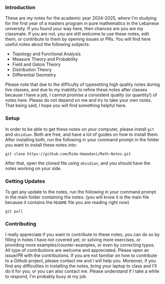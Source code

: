 ### Introduction
These are my notes for the academic year 2024-2025, where I'm studying for the first year of a masters program in pure mathematics in the Lebanese university.
If you found your way here, then chances are you are my classmate. If you are not, you are still welcome to use these notes, edit them, or contribute to them by opening issues or PRs.
You will find here useful notes about the following subjects:

- Topology and Functional Analysis
- Measure Theory and Probability
- Field and Galois Theory
- Distribution Theory
- Differential Geometry

Please note that due to the difficulty of typesetting high quality notes during live classes, and due to my inability to refine these notes after classes because I have a job, I cannot promise a consistent quality (or quantity!) of notes here. Please do not depend on me and try to take your own notes. That being said, I hope you will find something helpful here.
### Setup
In order to be able to get these notes on your computer, please install `git` and `obsidian`. Both are free, and have a lot of guides on how to install them.
After installing both, run the following in your command prompt in the folder you want to install these notes into:
```
git clone https://github.com/Rida-Hamadani/Math-Notes.git
```
After that, open the cloned file using `obsidian`, and you should have the notes working on your side.
### Getting Updates
To get any update to the notes, run the following in your command prompt in the main folder containing the notes: (you will know it is the main file because it contains the `README` file you are reading right now)
```
git pull
```
### Contributing
I really appreciate if you want to contribute to these notes, you can do so by filling in holes I have not covered yet, or solving more exercises, or providing more examples/counter-examples, or even by correcting typos. All type of contributions are welcome and appreciated. Please open an issue/PR with the contributions. If you are not familiar on how to contribute to a Github project, please contact me and I will help you. Moreover, if you find any difficulties in installing the notes, bring your laptop to class and I'll do it for you, or you can also contact me. Please understand if I take a while to respond, I'm probably busy at my job.